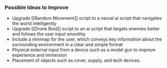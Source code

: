 ### Possible Ideas to Improve

- Upgrade [[Random Movement]] script to a neural ai script that navigates the world intelligently
- Upgrade [[Drone Boid]] script to an ai script that targets enemies better and follows the user input smoothly
- Include a minimap for the user, which conveys key information about the surrounding environment in a clear and simple format
- Physical external input from a device such as a model gun to improve experience and immersion
- Placement of objects such as cover, supply, and tech devices.